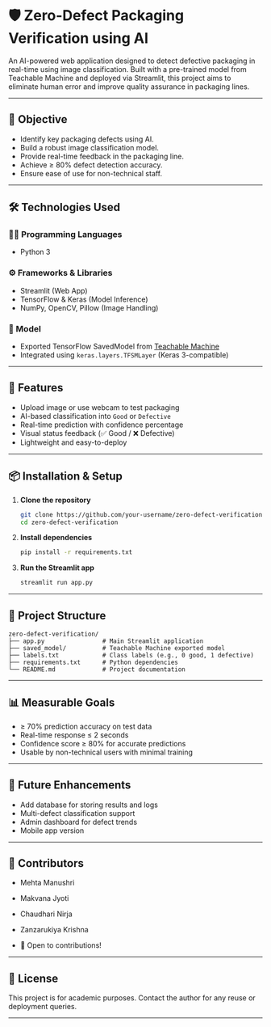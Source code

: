 
# 🛡️ Zero-Defect Packaging Verification using AI

An AI-powered web application designed to detect defective packaging in real-time using image classification. Built with a pre-trained model from Teachable Machine and deployed via Streamlit, this project aims to eliminate human error and improve quality assurance in packaging lines.

---

## 📌 Objective

- Identify key packaging defects using AI.
- Build a robust image classification model.
- Provide real-time feedback in the packaging line.
- Achieve ≥ 80% defect detection accuracy.
- Ensure ease of use for non-technical staff.

---

## 🛠️ Technologies Used

### 👨‍💻 Programming Languages
- Python 3

### ⚙️ Frameworks & Libraries
- Streamlit (Web App)
- TensorFlow & Keras (Model Inference)
- NumPy, OpenCV, Pillow (Image Handling)

### 📁 Model
- Exported TensorFlow SavedModel from [Teachable Machine](https://teachablemachine.withgoogle.com/)
- Integrated using `keras.layers.TFSMLayer` (Keras 3-compatible)

---

## 🎯 Features

- Upload image or use webcam to test packaging
- AI-based classification into `Good` or `Defective`
- Real-time prediction with confidence percentage
- Visual status feedback (✅ Good / ❌ Defective)
- Lightweight and easy-to-deploy

---

## 📦 Installation & Setup

1. **Clone the repository**
   ```bash
   git clone https://github.com/your-username/zero-defect-verification.git
   cd zero-defect-verification
   ```

2. **Install dependencies**
   ```bash
   pip install -r requirements.txt
   ```

3. **Run the Streamlit app**
   ```bash
   streamlit run app.py
   ```

---

## 📂 Project Structure

```
zero-defect-verification/
├── app.py                # Main Streamlit application
├── saved_model/          # Teachable Machine exported model
├── labels.txt            # Class labels (e.g., 0 good, 1 defective)
├── requirements.txt      # Python dependencies
└── README.md             # Project documentation
```

---

## 📊 Measurable Goals

- ≥ 70% prediction accuracy on test data
- Real-time response ≤ 2 seconds
- Confidence score ≥ 80% for accurate predictions
- Usable by non-technical users with minimal training

---

## 🚀 Future Enhancements

- Add database for storing results and logs
- Multi-defect classification support
- Admin dashboard for defect trends
- Mobile app version

---

## 👥 Contributors

- Mehta Manushri 
- Makvana Jyoti 
- Chaudhari Nirja
- Zanzarukiya Krishna
  
- 🤝 Open to contributions!
---

## 📃 License

This project is for academic purposes. Contact the author for any reuse or deployment queries.

---
